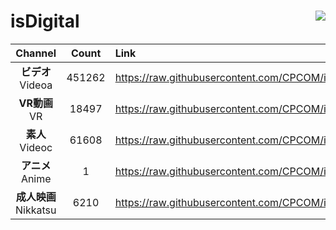 # isDigital <img align="right" src="https://img.shields.io/github/last-commit/CPCOM/isDigital"/>  
  
| Channel | Count | Link |  
| :-----: | :---: | :--- |  
|**ビデオ**<br />Videoa | 451262 | https://raw.githubusercontent.com/CPCOM/isDigital/main/Videoa.txt |  
|**VR動画**<br />VR | 18497 | https://raw.githubusercontent.com/CPCOM/isDigital/main/VR.txt |  
|**素人**<br />Videoc | 61608 | https://raw.githubusercontent.com/CPCOM/isDigital/main/Videoc.txt |  
|**アニメ**<br />Anime | 1 | https://raw.githubusercontent.com/CPCOM/isDigital/main/Anime.txt |  
|**成人映画**<br />Nikkatsu | 6210 | https://raw.githubusercontent.com/CPCOM/isDigital/main/Nikkatsu.txt |  